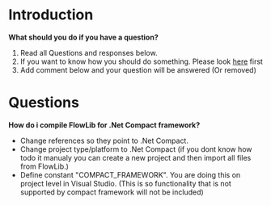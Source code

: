 # Introduction #

**What should you do if you have a question?**
  1. Read all Questions and responses below.
  1. If you want to know how you should do something. Please look [here](CodeExamples.md) first
  1. Add comment below and your question will be answered (Or removed)
# Questions #


**How do i compile FlowLib for .Net Compact framework?**
  * Change references so they point to .Net Compact.
  * Change project type/platform to .Net Compact (if you dont know how todo it manualy you can create a new project and then import all files from FlowLib.)
  * Define constant "COMPACT\_FRAMEWORK". You are doing this on project level in Visual Studio. (This is so functionality that is not supported by compact framework will not be included)